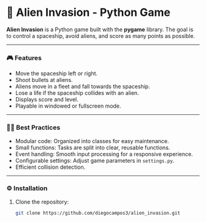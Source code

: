 # 👾 Alien Invasion - Python Game

**Alien Invasion** is a Python game built with the **pygame** library. The goal is to control a spaceship, avoid aliens, and score as many points as possible.

---

### 🎮 Features

- Move the spaceship left or right.
- Shoot bullets at aliens.
- Aliens move in a fleet and fall towards the spaceship.
- Lose a life if the spaceship collides with an alien.
- Displays score and level.
- Playable in windowed or fullscreen mode.

---

### 🧑‍💻 Best Practices

- Modular code: Organized into classes for easy maintenance.
- Small functions: Tasks are split into clear, reusable functions.
- Event handling: Smooth input processing for a responsive experience.
- Configurable settings: Adjust game parameters in `settings.py`.
- Efficient collision detection.

---

### ⚙️ Installation

1. Clone the repository:

   ```bash
   git clone https://github.com/diegocampos3/alien_invasion.git
